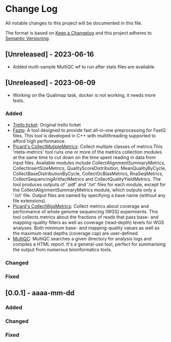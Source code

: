 
# Change Log
All notable changes to this project will be documented in this file.
 
The format is based on [Keep a Changelog](http://keepachangelog.com/)
and this project adheres to [Semantic Versioning](http://semver.org/).

## [Unreleased] - 2023-06-16
 - Added multi-sample MultiQC wf to run after stats files are available.

## [Unreleased] - 2023-06-09
 - Working on the Qualimap task, docker is not working, it needs more tests.
 
### Added
- [Trello ticket](https://trello.com/c/akf50Qlf/35-qc-pipeline-for-wgs): Original trello ticket
- [Fastp](https://github.com/OpenGene/fastp): A tool designed to provide fast all-in-one preprocessing for FastQ files. This tool is developed in C++ with multithreading supported to afford high performance.
- [Picard's CollectMutipleMetrics](https://gatk.broadinstitute.org/hc/en-us/articles/360037594031-CollectMultipleMetrics-Picard-): Collect multiple classes of metrics.This 'meta-metrics' tool runs one or more of the metrics collection modules at the same time to cut down on the time spent reading in data from input files. Available modules include CollectAlignmentSummaryMetrics, CollectInsertSizeMetrics, QualityScoreDistribution, MeanQualityByCycle, CollectBaseDistributionByCycle, CollectGcBiasMetrics, RnaSeqMetrics, CollectSequencingArtifactMetrics and CollectQualityYieldMetrics. The tool produces outputs of '.pdf' and '.txt' files for each module, except for the CollectAlignmentSummaryMetrics module, which outputs only a '.txt' file. Output files are named by specifying a base name (without any file extensions).
- [Picard's CollectWgsMetrics](https://gatk.broadinstitute.org/hc/en-us/articles/360037269351-CollectWgsMetrics-Picard-): Collect metrics about coverage and performance of whole genome sequencing (WGS) experiments. This tool collects metrics about the fractions of reads that pass base- and mapping-quality filters as well as coverage (read-depth) levels for WGS analyses. Both minimum base- and mapping-quality values as well as the maximum read depths (coverage cap) are user-defined.
- [MultiQC](https://multiqc.info/): MultiQC searches a given directory for analysis logs and compiles a HTML report. It's a general-use tool, perfect for summarising the output from numerous bioinformatics tools.
 
### Changed
 
### Fixed
 
## [0.0.1] - aaaa-mm-dd
   
### Added
 
### Changed
  
### Fixed
